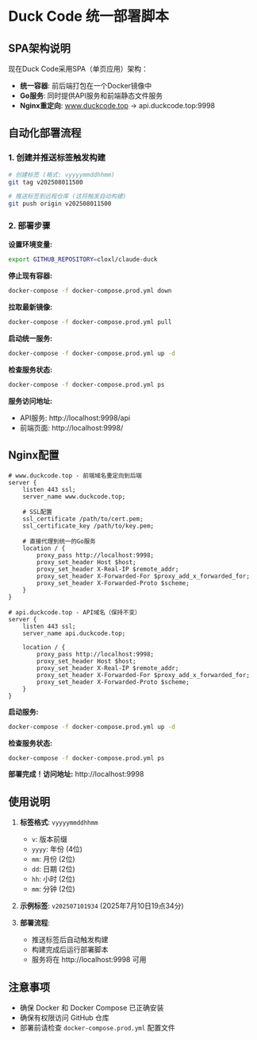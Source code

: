 # Duck Code 统一部署脚本

## SPA架构说明

现在Duck Code采用SPA（单页应用）架构：
- **统一容器**: 前后端打包在一个Docker镜像中
- **Go服务**: 同时提供API服务和前端静态文件服务
- **Nginx重定向**: www.duckcode.top → api.duckcode.top:9998

## 自动化部署流程

### 1. 创建并推送标签触发构建

```bash
# 创建标签 (格式: vyyyymmddhhmm)
git tag v202508011500

# 推送标签到远程仓库 (这将触发自动构建)
git push origin v202508011500
```

### 2. 部署步骤

**设置环境变量:**
```bash
export GITHUB_REPOSITORY=cloxl/claude-duck
```

**停止现有容器:**
```bash
docker-compose -f docker-compose.prod.yml down
```

**拉取最新镜像:**
```bash
docker-compose -f docker-compose.prod.yml pull
```

**启动统一服务:**
```bash
docker-compose -f docker-compose.prod.yml up -d
```

**检查服务状态:**
```bash
docker-compose -f docker-compose.prod.yml ps
```

**服务访问地址:** 
- API服务: http://localhost:9998/api
- 前端页面: http://localhost:9998/

## Nginx配置

```nginx
# www.duckcode.top - 前端域名重定向到后端
server {
    listen 443 ssl;
    server_name www.duckcode.top;
    
    # SSL配置
    ssl_certificate /path/to/cert.pem;
    ssl_certificate_key /path/to/key.pem;
    
    # 直接代理到统一的Go服务
    location / {
        proxy_pass http://localhost:9998;
        proxy_set_header Host $host;
        proxy_set_header X-Real-IP $remote_addr;
        proxy_set_header X-Forwarded-For $proxy_add_x_forwarded_for;
        proxy_set_header X-Forwarded-Proto $scheme;
    }
}

# api.duckcode.top - API域名（保持不变）
server {
    listen 443 ssl;
    server_name api.duckcode.top;
    
    location / {
        proxy_pass http://localhost:9998;
        proxy_set_header Host $host;
        proxy_set_header X-Real-IP $remote_addr;
        proxy_set_header X-Forwarded-For $proxy_add_x_forwarded_for;
        proxy_set_header X-Forwarded-Proto $scheme;
    }
}
```

**启动服务:**
```bash
docker-compose -f docker-compose.prod.yml up -d
```

**检查服务状态:**
```bash
docker-compose -f docker-compose.prod.yml ps
```

**部署完成！访问地址:** http://localhost:9998

## 使用说明

1. **标签格式**: `vyyyymmddhhmm`
   - `v`: 版本前缀
   - `yyyy`: 年份 (4位)
   - `mm`: 月份 (2位)
   - `dd`: 日期 (2位)
   - `hh`: 小时 (2位)
   - `mm`: 分钟 (2位)

2. **示例标签**: `v202507101934` (2025年7月10日19点34分)

3. **部署流程**:
   - 推送标签后自动触发构建
   - 构建完成后运行部署脚本
   - 服务将在 http://localhost:9998 可用

## 注意事项

- 确保 Docker 和 Docker Compose 已正确安装
- 确保有权限访问 GitHub 仓库
- 部署前请检查 `docker-compose.prod.yml` 配置文件